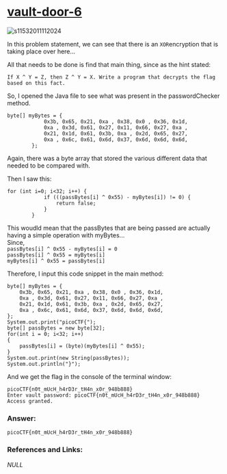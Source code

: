 # <a href="https://play.picoctf.org/practice/challenge/45">vault-door-6</a>

![s11532011112024](https://a.okmd.dev/md/6731a2dc829d9.png)

In this problem statement, we can see that there is an ``XOR``encryption that is taking place over here...

All that needs to be done is find that main thing, since as the hint stated:
```
If X ^ Y = Z, then Z ^ Y = X. Write a program that decrypts the flag based on this fact.
```

So, I opened the Java file to see what was present in the passwordChecker method.
```
byte[] myBytes = {
            0x3b, 0x65, 0x21, 0xa , 0x38, 0x0 , 0x36, 0x1d,
            0xa , 0x3d, 0x61, 0x27, 0x11, 0x66, 0x27, 0xa ,
            0x21, 0x1d, 0x61, 0x3b, 0xa , 0x2d, 0x65, 0x27,
            0xa , 0x6c, 0x61, 0x6d, 0x37, 0x6d, 0x6d, 0x6d,
        };
```

Again, there was a byte array that stored the various different data that needed to be compared with.

Then I saw this:
```
for (int i=0; i<32; i++) {
            if (((passBytes[i] ^ 0x55) - myBytes[i]) != 0) {
                return false;
            }
        }
```
This woudld mean that the passBytes that are being passed are actually having a simple operation with myBytes...<br>
Since,<br>
``passBytes[i] ^ 0x55 - myBytes[i] = 0``<br>
``passBytes[i] ^ 0x55 = myBytes[i]`` <br>
``myBytes[i] ^ 0x55 = passBytes[i]``<br>

Therefore, I input this code snippet in the main method:
```
byte[] myBytes = {
    0x3b, 0x65, 0x21, 0xa , 0x38, 0x0 , 0x36, 0x1d,
    0xa , 0x3d, 0x61, 0x27, 0x11, 0x66, 0x27, 0xa ,
    0x21, 0x1d, 0x61, 0x3b, 0xa , 0x2d, 0x65, 0x27,
    0xa , 0x6c, 0x61, 0x6d, 0x37, 0x6d, 0x6d, 0x6d,
};
System.out.print("picoCTF{");
byte[] passBytes = new byte[32];
for(int i = 0; i<32; i++)
{
    passBytes[i] = (byte)(myBytes[i] ^ 0x55);
}
System.out.print(new String(passBytes));
System.out.println("}");
```

And we get the flag in the console of the terminal window:
```
picoCTF{n0t_mUcH_h4rD3r_tH4n_x0r_948b888}
Enter vault password: picoCTF{n0t_mUcH_h4rD3r_tH4n_x0r_948b888}
Access granted.
```

### Answer:
```
picoCTF{n0t_mUcH_h4rD3r_tH4n_x0r_948b888}
```

### References and Links:
<i>NULL</i>
